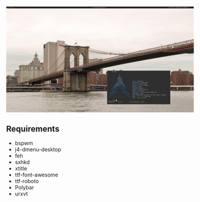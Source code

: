 ![My configuration](preview.jpg)

## Requirements
- bspwm
- j4-dmenu-desktop
- feh
- sxhkd
- xtitle
- ttf-font-awesome
- ttf-roboto
- Polybar
- urxvt
